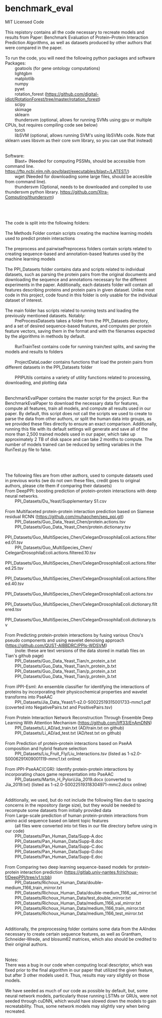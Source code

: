 # benchmark_eval
MIT Licensed Code <br>
 <br>
This repistory contains all the code necessary to recreate models and results from Paper: Benchmark Evaluation of Protein–Protein Interaction Prediction Algorithms, 
as well as datasets produced by other authors that were compared in the paper. <br>
 <br>
To run the code, you will need the following python packages and software <br>
Packages: <br>
&emsp;&emsp;	goatools  (for gene ontology computations) <br>
&emsp;&emsp;	lightgbm<br>
&emsp;&emsp;	matplotlib<br>
&emsp;&emsp;	numpy<br>
&emsp;&emsp;	pywt<br>
&emsp;&emsp;	rotation_forest (https://github.com/digital-idiot/RotationForest/tree/master/rotation_forest) <br>
&emsp;&emsp;	scipy<br>
&emsp;&emsp;	skimage<br>
&emsp;&emsp;	sklearn<br>
&emsp;&emsp;	thundersvm (optional, allows for running SVMs using gpu or multiple CPUs, but requires compiling code see below)<br>
&emsp;&emsp;	torch<br>
&emsp;&emsp;	libSVM (optional, allows running SVM's using libSVMs code.  Note that sklearn uses libsvm as their core svm library, so you can use that instead)<br>
<br>	
Software: <br>
&emsp;&emsp;	Blast+ (Needed for computing PSSMs, should be accessible from command line.  https://ftp.ncbi.nlm.nih.gov/blast/executables/blast+/LATEST/) <br>
&emsp;&emsp;	wget (Needed for downloading some large files, should be accesible from command line). <br>
&emsp;&emsp;	thundersvm (Optional, needs to be downloaded and compiled to use thundersvm python library.  https://github.com/Xtra-Computing/thundersvm) <br>
 <br>
 <br>
 <br>
 <br>
The code is split into the following folders: <br>
 <br>
The Methods Folder contain scripts creating the machine learning models used to predict protein interactions <br>
 <br>
The preprocess and pairwisePreprocess folders contain scripts related to creating sequence-based and annotation-based features used by the machine learning models <br>
 <br>
The PPI_Datasets folder contains data and scripts related to individual datasets, such as parsing the protein pairs from the original documents and downloading the sequence and annotations necessary for the different experiments in the paper.  Additionally, each datasets folder will contain all features describing proteins and protein pairs in given dataset.  Unlike most code in this project, code found in this folder is only usable for the individual dataset of interest. <br>
 <br>
The main folder has scripts related to running tests and loading the previously mentioned datasets.  Notably: <br>
&emsp;&emsp;	PreProcessDatasets takes a folder from the PPI_Datasets directory, and a set of desired sequence-based features, and computes per protein feature vectors, saving them in the format and with the filenames expected by the algorithms in methods by default. <br><br>
&emsp;&emsp;	RunTrainTest contains code for running train/test splits, and saving the models and results to folders <br><br>
&emsp;&emsp;	ProjectDataLoader contains functions that load the protein pairs from different datasets in the PPI_Datasets folder <br><br>
&emsp;&emsp;	PPIPUtils contains a variety of utility functions related to processing, downloading, and plotting data <br><br>
 <br>
BenchmarkEvalPaper contains the master script for the project.  Run the BenchmarkEvalPaper to download the necessary data for features, compute all features, train all models, and compute all results used in our paper.  By default, this script does not call the scripts we used to create to parse the data from other authors, or split the human data into groups, as we provided these files directly to ensure an exact comparison.  Additionally, running this file with its default settings will generate and save all of the more than 2,500 trained models used in our paper, which take up approximately 2 TB of disk space and can take 2 months to compute.  The number of models trained can be reduced by setting variables in the RunTest.py file to false. <br>
 <br>
 <br>
	 <br>
 <br>
The following files are from other authors, used to compute datasets used in previous works (we do not own these files, credit goes to original authors, please cite them if comparing their datasets) <br>
From DeepPPI: boosting prediction of protein–protein interactions with deep neural networks. <br>
&emsp;&emsp;	PPI_Datasets/Du_Yeast/Supplementary S1.csv <br><br>
From Multifaceted protein-protein interaction prediction based on Siamese residual RCNN (https://github.com/muhaochen/seq_ppi.git) <br>
&emsp;&emsp;	PPI_Datasets/Guo_Data_Yeast_Chen/protein.actions.tsv <br>
&emsp;&emsp;	PPI_Datasets/Guo_Data_Yeast_Chen/protein.dictionary.tsv <br>
&emsp;&emsp;	PPI_Datasets/Guo_MultiSpecies_Chen/CeleganDrosophilaEcoli.actions.filtered.01.tsv <br>
&emsp;&emsp;	PPI_Datasets/Guo_MultiSpecies_Chen/	CeleganDrosophilaEcoli.actions.filtered.10.tsv <br>
&emsp;&emsp;	PPI_Datasets/Guo_MultiSpecies_Chen/CeleganDrosophilaEcoli.actions.filtered.25.tsv <br>
&emsp;&emsp;	PPI_Datasets/Guo_MultiSpecies_Chen/CeleganDrosophilaEcoli.actions.filtered.40.tsv <br>
&emsp;&emsp;	PPI_Datasets/Guo_MultiSpecies_Chen/CeleganDrosophilaEcoli.actions.tsv <br>
&emsp;&emsp;	PPI_Datasets/Guo_MultiSpecies_Chen/CeleganDrosophilaEcoli.dictionary.filtered.tsv <br>
&emsp;&emsp;	PPI_Datasets/Guo_MultiSpecies_Chen/CeleganDrosophilaEcoli.dictionary.tsv <br><br>
From Predicting protein-protein interactions by fusing various Chou's pseudo components and using wavelet denoising approach (https://github.com/QUST-AIBBDRC/PPIs-WDSVM) <br>
&emsp;&emsp;	(note: these are text versions of the data stored in matlab files on Tian's github page) <br>
&emsp;&emsp;	PPI_Datasets/Guo_Data_Yeast_Tian/n_protein_a.txt <br>
&emsp;&emsp;	PPI_Datasets/Guo_Data_Yeast_Tian/n_protein_b.txt <br>
&emsp;&emsp;	PPI_Datasets/Guo_Data_Yeast_Tian/p_protein_a.txt <br>
&emsp;&emsp;	PPI_Datasets/Guo_Data_Yeast_Tian/p_protein_b.txt <br><br>
From iPPI-Esml: An ensemble classifier for identifying the interactions of proteins by incorporating their physicochemical properties and wavelet transforms into PseAAC <br>
&emsp;&emsp;	PPI_Datasets/Jia_Data_Yeast/1-s2.0-S0022519315001733-mmc1.pdf (coverted into NegativePairs.txt and PositivePairs.tsv) <br><br>
From Protein Interaction Network Reconstruction Through Ensemble Deep Learning With Attention Mechanism (https://github.com/liff33/EnAmDNN) <br>
&emsp;&emsp;	PPI_Datasets/Li_AD/ad_train.txt (AD/train.txt on github) <br>
&emsp;&emsp;	PPI_Datasets/Li_AD/ad_test.txt	(AD/test.txt on github) <br><br>
From Prediction of protein–protein interactions based on PseAA composition and hybrid feature selection <br>
&emsp;&emsp;	PPI_Datasets/Liu_Fruit_Fly/Liu_Interactions.tsv  (listed as 1-s2.0-S0006291X09001119-mmc1.txt online) <br><br>
From iPPI-PseAAC(CGR): Identify protein-protein interactions by incorporating chaos game representation into PseAAC <br>
&emsp;&emsp;	PPI_Datasets/Martin_H_Pylori/Jia_2019.docx (converted to Jia_2019.txt) (listed as 1-s2.0-S0022519318304971-mmc2.docx online) <br><br>
	 <br>
Additionally, we used, but do not include the following files due to spacing concerns in the repository (large size), but they would be needed to recompute some datasets from initially provided data <br>
From Large-scale prediction of human protein-protein interactions from amino acid sequence based on latent topic features <br>
&emsp;&emsp;	(all files were converted into txt files in our file directory before using in our code) <br>
&emsp;&emsp;	PPI_Datasets/Pan_Human_Data/Supp-A.doc <br>
&emsp;&emsp;	PPI_Datasets/Pan_Human_Data/Supp-B.doc <br>
&emsp;&emsp;	PPI_Datasets/Pan_Human_Data/Supp-C.doc <br>
&emsp;&emsp;	PPI_Datasets/Pan_Human_Data/Supp-D.doc <br>
&emsp;&emsp;	PPI_Datasets/Pan_Human_Data/Supp-E.doc <br><br>
From Comparing two deep learning sequence-based models for protein-protein interaction prediction (https://gitlab.univ-nantes.fr/richoux-f/DeepPPI/tree/v1.tcbb) <br>
&emsp;&emsp;	PPI_Datasets/Richoux_Human_Data/double-medium_1166_train_mirror.txt <br>
&emsp;&emsp;	PPI_Datasets/Richoux_Human_Data/double-medium_1166_val_mirror.txt <br>
&emsp;&emsp;	PPI_Datasets/Richoux_Human_Data/test_double_mirror.txt <br>
&emsp;&emsp;	PPI_Datasets/Richoux_Human_Data/medium_1166_val_mirror.txt <br>
&emsp;&emsp;	PPI_Datasets/Richoux_Human_Data/medium_1166_train_mirror.txt <br>
&emsp;&emsp;	PPI_Datasets/Richoux_Human_Data/medium_1166_test_mirror.txt <br>
	 <br>
	 <br>
Additionally, the preprocessing folder contains some data from the AAIndex necessary to create certain sequence features, as well as Grantham, Schneider-Wrede, and blosum62 matrices, which also should be credited to their original authors. <br>
 <br>
 <br>
Notes: <br>
There was a bug in our code when computing local descriptor, which was fixed prior to the final algorithm in our paper that utilized the given feature, but after 3 other models used it.  Thus, results may vary slightly on those models. <br>
<br>
We have seeded as much of our code as possible by default, but, some neural network models, particularly those running LSTMs or GRUs, were not seeded through cuDNN, which would have slowed down the models to gain recreatability.  Thus, some network models may slightly vary when being recreated. <br>
